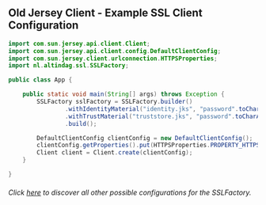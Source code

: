## Old Jersey Client - Example SSL Client Configuration

```java
import com.sun.jersey.api.client.Client;
import com.sun.jersey.api.client.config.DefaultClientConfig;
import com.sun.jersey.client.urlconnection.HTTPSProperties;
import nl.altindag.ssl.SSLFactory;

public class App {

    public static void main(String[] args) throws Exception {
        SSLFactory sslFactory = SSLFactory.builder()
                .withIdentityMaterial("identity.jks", "password".toCharArray())
                .withTrustMaterial("truststore.jks", "password".toCharArray())
                .build();

        DefaultClientConfig clientConfig = new DefaultClientConfig();
        clientConfig.getProperties().put(HTTPSProperties.PROPERTY_HTTPS_PROPERTIES, new HTTPSProperties(sslFactory.getHostnameVerifier(), sslFactory.getSslContext()));
        Client client = Client.create(clientConfig);
    }

}
```
###### Click [here](../usage.html) to discover all other possible configurations for the SSLFactory.